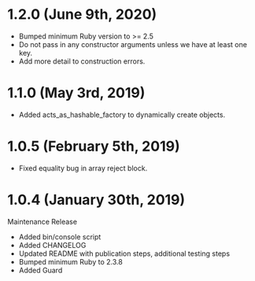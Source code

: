 # 1.2.0 (June 9th, 2020)

* Bumped minimum Ruby version to >= 2.5
* Do not pass in any constructor arguments unless we have at least one key.
* Add more detail to construction errors.

# 1.1.0 (May 3rd, 2019)

* Added acts_as_hashable_factory to dynamically create objects.

# 1.0.5 (February 5th, 2019)

* Fixed equality bug in array reject block.

# 1.0.4 (January 30th, 2019)

Maintenance Release

* Added bin/console script
* Added CHANGELOG
* Updated README with publication steps, additional testing steps
* Bumped minimum Ruby to 2.3.8
* Added Guard
